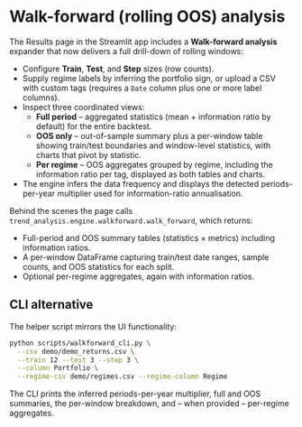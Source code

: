# Walk-forward (rolling OOS) analysis

The Results page in the Streamlit app includes a **Walk-forward analysis** expander that now delivers a full drill-down of rolling windows:

- Configure **Train**, **Test**, and **Step** sizes (row counts).
- Supply regime labels by inferring the portfolio sign, or upload a CSV with custom tags (requires a `Date` column plus one or more label columns).
- Inspect three coordinated views:
  - **Full period** – aggregated statistics (mean + information ratio by default) for the entire backtest.
  - **OOS only** – out-of-sample summary plus a per-window table showing train/test boundaries and window-level statistics, with charts that pivot by statistic.
  - **Per regime** – OOS aggregates grouped by regime, including the information ratio per tag, displayed as both tables and charts.
- The engine infers the data frequency and displays the detected periods-per-year multiplier used for information-ratio annualisation.

Behind the scenes the page calls `trend_analysis.engine.walkforward.walk_forward`, which returns:

- Full-period and OOS summary tables (statistics × metrics) including information ratios.
- A per-window DataFrame capturing train/test date ranges, sample counts, and OOS statistics for each split.
- Optional per-regime aggregates, again with information ratios.

## CLI alternative

The helper script mirrors the UI functionality:

```bash
python scripts/walkforward_cli.py \
  --csv demo/demo_returns.csv \
  --train 12 --test 3 --step 3 \
  --column Portfolio \
  --regime-csv demo/regimes.csv --regime-column Regime
```

The CLI prints the inferred periods-per-year multiplier, full and OOS summaries, the per-window breakdown, and – when provided – per-regime aggregates.
